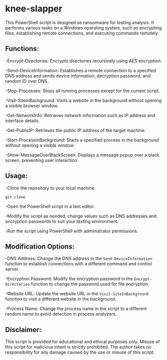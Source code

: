 # knee-slapper

This PowerShell script is designed as ransomware for testing analysis. It performs various tasks on a Windows operating system, such as encrypting files, establishing remote connections, and executing commands remotely.

## Functions:

-Encrypt-Directories: Encrypts directories recursively using AES encryption.

-Send-DeviceInformation: Establishes a remote connection to a specified DNS address and sends device information, decryption password, and random ID over DNS.

-Stop-Processes: Stops all running processes except for the current script.

-Visit-SiteInBackground: Visits a website in the background without opening a visible browser window.

-Get-NetworkInfo: Retrieves network information such as IP address and interface details.

-Get-PublicIP: Retrieves the public IP address of the target machine.

-Start-ProcessInBackground: Starts a specified process in the background without opening a visible window.

-Show-MessageOverBlackScreen: Displays a message popup over a black screen, preventing user interaction.

## Usage:

-Clone the repository to your local machine.

```
git clone 
```

-Open the PowerShell script in a text editor.

-Modify the script as needed, change values such as DNS addresses and encryption passwords to suit your testing environment.

-Run the script using PowerShell with administrator permissions.

## Modification Options:

-DNS Address: Change the DNS address in the `Send-DeviceInformation` function to establish connections with a different command and control server.

-Encryption Password: Modify the encryption password in the `Encrypt-Directories` function to change the password used for file encryption.

-Website URL: Update the website URL in the `Visit-SiteInBackground` function to visit a different website in the background.

-Process Name: Change the process name in the script to a different random name to avoid detection in process analyzers.

## Disclaimer:

This script is provided for educational and ethical purposes only. Misuse of this script for malicious intent is strictly prohibited. The author takes no responsibility for any damage caused by the use or misuse of this script.
